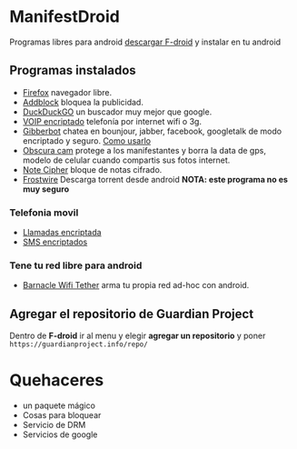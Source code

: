 # ManifestDroid

Programas libres para android [descargar F-droid](https://f-droid.org/FDroid.apk) y instalar en tu android

## Programas instalados

* [Firefox](http://f-droid.org/repository/browse/?fdfilter=firefox&fdid=org.mozilla.firefox) navegador libre.
* [Addblock](http://f-droid.org/repository/browse/?fdfilter=adblock&fdid=org.adblockplus.android) bloquea la publicidad.
* [DuckDuckGO](http://f-droid.org/repository/browse/?fdfilter=duck%20duck&fdid=se.johanhil.duckduckgo) un buscador muy mejor que google.
* [VOIP encriptado](http://code.google.com/p/csipsimple/) telefonía por internet wifi o 3g.
* [Gibberbot](https://guardianproject.info/apps/gibber/) chatea en bounjour, jabber, facebook, googletalk de modo encriptado y seguro. [Como usarlo](http://wiki.partidopirata.com.ar/Gibberbot_con_OTR)
* [Obscura cam](https://guardianproject.info/apps/obscuracam/) protege a los manifestantes y borra la data de gps, modelo de celular cuando compartis sus fotos internet.
* [Note Cipher](https://guardianproject.info/apps/) bloque de notas cifrado.
* [Frostwire](http://www.frostwire.com/) Descarga torrent desde android **NOTA: este programa no es muy seguro**

### Telefonia movil

* [Llamadas encriptada](http://www.whispersystems.org/)
* [SMS encriptados](http://www.whispersystems.org/)

### Tene tu red libre para android

* [Barnacle Wifi Tether](http://f-droid.org/repository/browse/?fdfilter=Barnacle%20Wifi%20Tether&fdid=net.szym.barnacle) arma tu propia red ad-hoc con android.

## Agregar el repositorio de **Guardian Project**

Dentro de **F-droid** ir al menu y elegir **agregar un repositorio** y poner `https://guardianproject.info/repo/`

# Quehaceres

* un paquete mágico
* Cosas para bloquear
 * Servicio de DRM
 * Servicios de google
